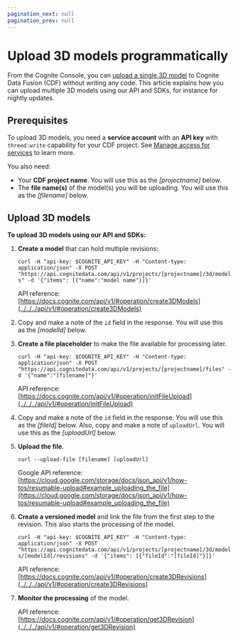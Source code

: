 ```yaml
---
pagination_next: null
pagination_prev: null
---
```


# Upload 3D models programmatically

From the Cognite Console, you can [upload a single 3D model](/cdf/integration/#upload-3d-models) to Cognite Data Fusion (CDF) without writing any code. This article explains how you can upload multiple 3D models using our API and SDKs, for instance for nightly updates.

## Prerequisites

To upload 3D models, you need a **service account** with an **API key** with `threed:write` capability for your CDF project. See [Manage access for services](/cdf/access#manage-access-for-services) to learn more.

You also need:

- Your **CDF project name**. You will use this as the _[projectname]_ below.
- The **file name(s)** of the model(s) you will be uploading. You will use this as the _[filename]_ below.

## Upload 3D models

**To upload 3D models using our API and SDKs:**

1. **Create a model** that can hold multiple revisions:

   `curl -H "api-key: $COGNITE_API_KEY" -H "Content-type: application/json" -X POST "https://api.cognitedata.com/api/v1/projects/[projectname]/3d/models" -d '{"items": [{"name":"model name"}]}'`

   API reference: [https://docs.cognite.com/api/v1/#operation/create3DModels](../../../api/v1/#operation/create3DModels)

2. Copy and make a note of the `id` field in the response. You will use this as the _[modelId]_ below.

3. **Create a file placeholder** to make the file available for processing later.

   `curl -H "api-key: $COGNITE_API_KEY" -H "Content-type: application/json" -X POST "https://api.cognitedata.com/api/v1/projects/[projectname]/files" -d '{"name":"[filename]"}'`

   API reference: [https://docs.cognite.com/api/v1/#operation/initFileUpload](../../../api/v1/#operation/initFileUpload)

4. Copy and make a note of the `id` field in the response. You will use this as the _[fileId]_ below. Also, copy and make a note of `uploadUrl`. You will use this as the _[uploadUrl]_ below.

5. **Upload the file**.

   `curl --upload-file [filename] [uploadUrl]`

   Google API reference: [https://cloud.google.com/storage/docs/json_api/v1/how-tos/resumable-upload#example_uploading_the_file](https://cloud.google.com/storage/docs/json_api/v1/how-tos/resumable-upload#example_uploading_the_file)

6. **Create a versioned model** and link the file from the first step to the revision. This also starts the processing of the model.

   `curl -H "api-key: $COGNITE_API_KEY" -H "Content-type: application/json" -X POST "https://api.cognitedata.com/api/v1/projects/[projectname]/3d/models/[modelId]/revisions" -d '{"items": [{"fileId":"[fileId]"}]}'`

   API reference: [https://docs.cognite.com/api/v1/#operation/create3DRevisions](../../../api/v1/#operation/create3DRevisions)

7. **Monitor the processing** of the model.

   API reference: [https://docs.cognite.com/api/v1/#operation/get3DRevision](../../../api/v1/#operation/get3DRevision)
